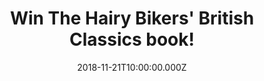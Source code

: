 ---
campaign-uuid: "c-028917c3-1e95-4907-a407-cd1e70ecd47a"
type: "Competition"
category: "Gifts"
date: "2018-11-21T10:00:00.000Z"
end-date: "2018-12-18T10:00:00.000Z"
disable-form: false
is_promoted: false
has_entry_page: true
title: "Win The Hairy Bikers' British Classics book!"
competition-description: "<p>Christmas is here, and we all want to cook new recipes\
  \ to surprise our guests. We are giving away the brand new book from the nation's\
  \ favourite cooking duo, and beloved food enthusiasts, the Hairy Bikers!</p>\r\n\
  <p>If you want to discover all of their amazing recipes, click below for a chance\
  \ to win!</p>"
hero-header: "Win The Hairy Bikers' British Classics book!"
terms-confirmation: "N/A"
banner-img: "https://assets.expresslyapp.com/asset-40b72cc1-af67-43ff-a276-5651e850fa40.jpg"
logo-left-href: "http://club.expressly.io"
logo-left-image: "https://assets.expresslyapp.com/asset-989f844d-4503-4192-9419-b8fb919dd520.jpg"
logo-left-title: "expressly club"
bg-image-hero: "https://assets.expresslyapp.com/asset-0ff7a2e6-da7f-47d9-ae04-640be36bde51.jpg"
bg-image-first: "https://assets.expresslyapp.com/asset-c34932cc-1b7e-454e-b6d2-9be9270d8953.jpg"
section1-content: "<p>The nation's favourite cooking duo, and beloved food enthusiasts,\
  \ the Hairy Bikers. With their unique blend of tasty recipes, cheeky humour and\
  \ irresistible enthusiasm, the Hairy Bikers have become Britain's favourite food\
  \ heroes.</p>\r\n<p>i and Dave met on the set of a TV drama in 1995 and have been\
  \ cooking and riding together ever since. They have now written 19 cookbooks, including\
  \ The Hairy Bikers' Mediterranean Adventure, Chicken & Egg, Mums Know Best, Bakeation,\
  \ Meat Feasts and 12 Days of Christmas. In 2012, the boys shed more than six stone\
  \ between them on the TV show The Hairy Dieters: How to Love Food and Lose Weight\
  \ and launched a publishing phenomenon. They have also published an acclaimed autobiography,\
  \ Blood, Sweat & Tyres.</p>\r\n<p>We have in our hands their brand new cookbook\
  \ for YOU! Enter the form below and it could be yours!</p>"
entry-title: "Win The Hairy Bikers' British Classics book!"
entry-content: "Enter the draw to win The Hairy Bikers' British Classics: Over 100\
  \ recipes celebrating timeless cooking and the nation’s favourite dishes by completing\
  \ the form below before 23:59 on 18th of December 2018."
has-winner: true
winner-title: "CONGRATULATIONS to Emma R. who won The Hairy Bikers' British Classics\
  \ book!"
winner-banner: "https://assets.expresslyapp.com/asset-0900567f-e95f-48fa-9be2-41d4830f7f68.jpg"
prize-description: "The Hairy Bikers' British Classics: Over 100 recipes celebrating\
  \ timeless cooking and the nation’s favourite dishes!"
country-restrictions:
- "GB"
---